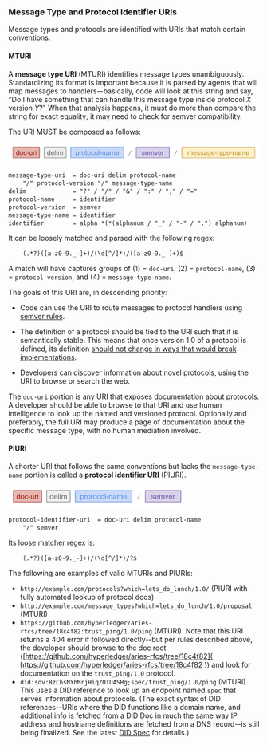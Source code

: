 ### Message Type and Protocol Identifier URIs

Message types and protocols are identified with URIs that match certain
conventions.

#### MTURI

A __message type URI__ (MTURI) identifies message types unambiguously.
Standardizing its format is important because it is parsed by agents that
will map messages to handlers--basically, code will look at this string and
say, "Do I have something that can handle this message type inside protocol
*X* version *Y*?" When that analysis happens, it must do more than compare
the string for exact equality; it may need to check for semver compatibility.

The URI MUST be composed as follows:

![MTURI structure](mturi-structure.png)

```ABNF
message-type-uri  = doc-uri delim protocol-name 
    "/" protocol-version "/" message-type-name
delim             = "?" / "/" / "&" / ":" / ";" / "="
protocol-name     = identifier
protocol-version  = semver
message-type-name = identifier
identifier        = alpha *(*(alphanum / "_" / "-" / ".") alphanum)
```

It can be loosely matched and parsed with the following regex:

```regex
    (.*?)([a-z0-9._-]+)/(\d[^/]*)/([a-z0-9._-]+)$
```

A match will have captures groups of (1) = `doc-uri`, (2) = `protocol-name`,
(3) = `protocol-version`, and (4) = `message-type-name`.

The goals of this URI are, in descending priority:

* Code can use the URI to route messages to protocol
handlers using [semver rules](#semver-rules-for-protocols).

* The definition of a protocol should be tied to the URI such
that it is semantically stable. This means that once version 1.0
of a protocol is defined, its definition [should not change in ways that would break implementations](#semver-rules-for-protocols).

* Developers can discover information about novel protocols, using
the URI to browse or search the web.

The `doc-uri` portion is any URI that exposes documentation about
protocols. A developer should be able to browse to that URI and use human intelligence
to look up the named and versioned protocol. Optionally and preferably, the
full URI may produce a page of documentation about the specific message type,
with no human mediation involved.

#### PIURI

A shorter URI that follows the same conventions but lacks the
`message-type-name` portion is called a __protocol identifier URI__
(PIURI).

![PIURI structure](piuri-structure.png)

```ABNF
protocol-identifier-uri  = doc-uri delim protocol-name
    "/" semver
```

Its loose matcher regex is:

```regex
    (.*?)([a-z0-9._-]+)/(\d[^/]*)/?$
```

The following are examples of valid MTURIs and PIURIs:

* `http://example.com/protocols?which=lets_do_lunch/1.0/` (PIURI with fully automated lookup of protocol docs)
* `http://example.com/message_types?which=lets_do_lunch/1.0/proposal` (MTURI)
* `https://github.com/hyperledger/aries-rfcs/tree/18c4f82:trust_ping/1.0/ping`
   (MTURI). Note that this URI returns a 404 error if followed directly--but
   per rules described above, the developer should browse to the doc root
   ([https://github.com/hyperledger/aries-rfcs/tree/18c4f82](
   https://github.com/hyperledger/aries-rfcs/tree/18c4f82
   )) and look for documentation on the `trust_ping/1.0` protocol.
* `did:sov:BzCbsNYhMrjHiqZDTUASHg;spec/trust_ping/1.0/ping` (MTURI) This
   uses a DID reference to look up an endpoint named `spec` that serves
   information about protocols. (The exact syntax of DID references--URIs
   where the DID functions like a domain name, and additional info is
   fetched from a DID Doc in much the same way IP address and hostname
   definitions are fetched from a DNS record--is still being finalized.
   See the latest [DID Spec](https://w3c-ccg.github.io/did-spec/) for details.)
